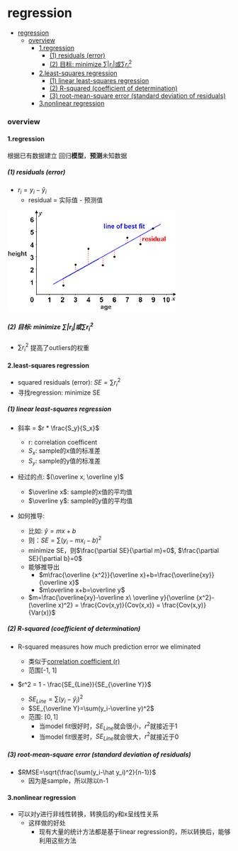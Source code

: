 # regression


<!-- @import "[TOC]" {cmd="toc" depthFrom=1 depthTo=6 orderedList=false} -->

<!-- code_chunk_output -->

- [regression](#regression)
    - [overview](#overview)
      - [1.regression](#1regression)
        - [(1) residuals (error)](#1-residuals-error)
        - [(2) 目标: minimize $\sum|r_i|$或$\sum r_i^2$](#2-目标-minimize-sumr_i或sum-r_i2)
      - [2.least-squares regression](#2least-squares-regression)
        - [(1) linear least-squares regression](#1-linear-least-squares-regression)
        - [(2) R-squared (coefficient of determination)](#2-r-squared-coefficient-of-determination)
        - [(3) root-mean-square error (standard deviation of residuals)](#3-root-mean-square-error-standard-deviation-of-residuals)
      - [3.nonlinear regression](#3nonlinear-regression)

<!-- /code_chunk_output -->


### overview

#### 1.regression
根据已有数据建立 回归**模型**，**预测**未知数据

##### (1) residuals (error)
* $r_i=y_i-\hat y_i$
    * residual = 实际值 - 预测值

![](./imgs/rg_01.png)

##### (2) 目标: minimize $\sum|r_i|$或$\sum r_i^2$
* $\sum r_i^2$ 提高了outliers的权重

#### 2.least-squares regression

* squared residuals (error): $SE=\sum r_i^2$
* 寻找regression: minimize SE 

##### (1) linear least-squares regression
* 斜率 = $r * \frac{S_y}{S_x}$
    * r: correlation coefficent
    * $S_x$: sample的x值的标准差
    * $S_y$: sample的y值的标准差

* 经过的点: $(\overline x, \overline y)$
    * $\overline x$: sample的x值的平均值
    * $\overline y$: sample的y值的平均值

* 如何推导:
    * 比如: $\hat y=mx+b$
    * 则：$SE=\sum (y_i-mx_i-b)^2$
    * minimize SE，则$\frac{\partial SE}{\partial m}=0$, $\frac{\partial SE}{\partial b}=0$
    * 能够推导出
        * $m\frac{\overline {x^2}}{\overline x}+b=\frac{\overline{xy}}{\overline x}$
        * $m\overline x+b=\overline y$
    * $m=\frac{\overline{xy}-\overline x\ \overline y}{\overline {x^2}-(\overline x)^2} = \frac{Cov(x,y)}{Cov(x,x)} = \frac{Cov(x,y)}{Var(x)}$

##### (2) R-squared (coefficient of determination)

* R-squared measures how much prediction error we eliminated
    * 类似于[correlation coefficient (r)](./overview.md#4-correlation-coefficent-相关系数-r)
    * 范围[-1, 1]

* $r^2 = 1 - \frac{SE_{Line}}{SE_{\overline Y}}$
    * $SE_{Line}=\sum(y_i-\hat y_i)^2$
    * $SE_{\overline Y}=\sum(y_i-\overline y)^2$
    * 范围: $[0,1]$
        * 当model fit很好时，$SE_{Line}$就会很小，$r^2$就接近于1
        * 当model fit很差时，$SE_{Line}$就会很大，$r^2$就接近于0

##### (3) root-mean-square error (standard deviation of residuals)

* $RMSE=\sqrt{\frac{\sum(y_i-\hat y_i)^2}{n-1}}$
    * 因为是sample，所以除以n-1

#### 3.nonlinear regression

* 可以对y进行非线性转换，转换后的y和x呈线性关系
    * 这样做的好处
        * 现有大量的统计方法都是基于linear regression的，所以转换后，能够利用这些方法